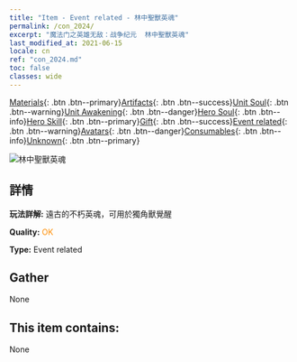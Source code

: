 ```yaml
---
title: "Item - Event related - 林中聖獸英魂"
permalink: /con_2024/
excerpt: "魔法门之英雄无敌：战争纪元  林中聖獸英魂"
last_modified_at: 2021-06-15
locale: cn
ref: "con_2024.md"
toc: false
classes: wide
---
```

 [Materials](/ItemsCN/){: .btn .btn--primary}[Artifacts](/ItemsCN/Artifacts/){: .btn .btn--success}[Unit Soul](/ItemsCN/UnitSoul/){: .btn .btn--warning}[Unit Awakening](/ItemsCN/UnitAwakening/){: .btn .btn--danger}[Hero Soul](/ItemsCN/HeroSoul/){: .btn .btn--info}[Hero Skill](/ItemsCN/HeroSkill/){: .btn .btn--primary}[Gift](/ItemsCN/Gift/){: .btn .btn--success}[Event related](/ItemsCN/Events/){: .btn .btn--warning}[Avatars](/ItemsCN/Avatars/){: .btn .btn--danger}[Consumables](/ItemsCN/Consumables/){: .btn .btn--info}[Unknown](/ItemsCN/Unknown/){: .btn .btn--primary}

 ![林中聖獸英魂](/images/t/juexing_206.png)

## 詳情
 **玩法詳解:** 遠古的不朽英魂，可用於獨角獸覺醒

 **Quality:** <span style="color: #FF8C00">OK</span>

 **Type:** Event related

## Gather

  None

## This item contains:

  None

